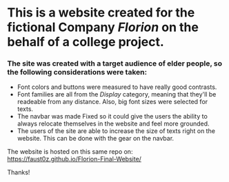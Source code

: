 # This is a website created for the fictional Company _Florion_ on the behalf of a college project. 

### The site was created with a target audience of elder people, so the following considerations were taken:
- Font colors and buttons were measured to have really good contrasts. 
- Font families are all from the _Display_ category, meaning that they'll be readeable from any distance. Also, big font sizes were selected for texts.
- The navbar was made Fixed so it could give the users the ability to always relocate themselves in the website and feel more grounded.
- The users of the site are able to increase the size of texts right on the website. This can be done with the gear on the navbar.

The website is hosted on this same repo on: https://faust0z.github.io/Florion-Final-Website/

Thanks!
